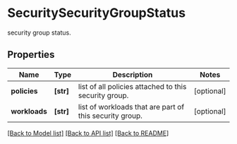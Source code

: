 # SecuritySecurityGroupStatus

security group status.
## Properties
Name | Type | Description | Notes
------------ | ------------- | ------------- | -------------
**policies** | **[str]** | list of all policies attached to this security group. | [optional] 
**workloads** | **[str]** | list of workloads that are part of this security group. | [optional] 

[[Back to Model list]](../README.md#documentation-for-models) [[Back to API list]](../README.md#documentation-for-api-endpoints) [[Back to README]](../README.md)


